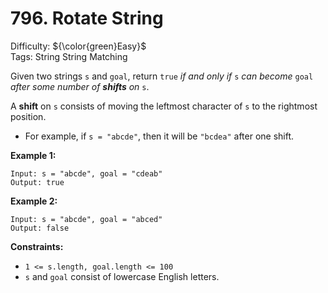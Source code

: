 # 796. Rotate String
Difficulty: ${\color{green}Easy}$ \
Tags: String String Matching



Given two strings `s` and `goal`, return `true` *if and only if* `s` *can become* `goal` *after some number of **shifts** on* `s`.

A **shift** on `s` consists of moving the leftmost character of `s` to the rightmost position.

* For example, if `s = "abcde"`, then it will be `"bcdea"` after one shift.



**Example 1:**

```
Input: s = "abcde", goal = "cdeab"
Output: true
```
**Example 2:**

```
Input: s = "abcde", goal = "abced"
Output: false
```


**Constraints:**

* `1 <= s.length, goal.length <= 100`
* `s` and `goal` consist of lowercase English letters.
